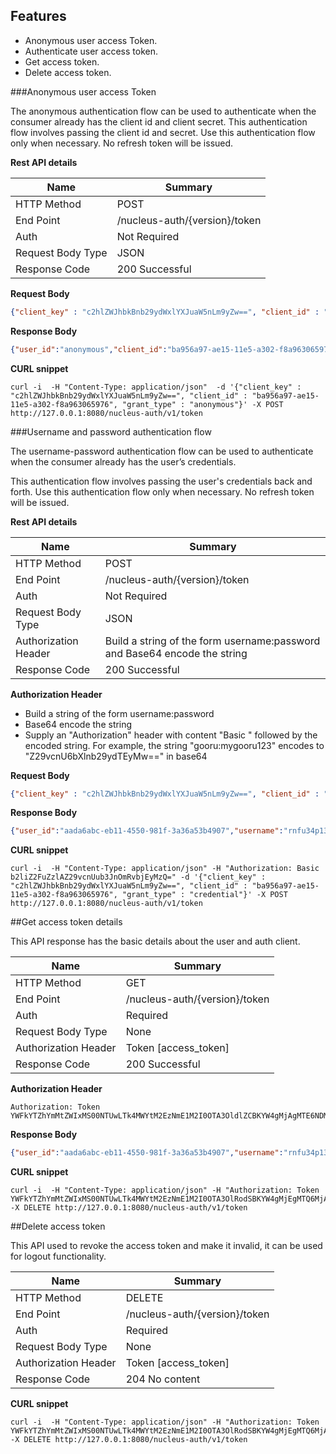 Features
----------
- Anonymous user access Token.
- Authenticate user access token.
- Get access token.
- Delete access token.


###Anonymous user access Token

   The anonymous authentication flow can be used to authenticate when the consumer already has the client id and client secret.
   This authentication flow involves passing the client id and secret. Use this authentication flow only when necessary. No refresh token will be issued.

**Rest API details**

| Name | Summary |
|------------------------|--------|
| HTTP Method | POST |
| End Point | /nucleus-auth/{version}/token |
| Auth | Not Required |
| Request Body Type | JSON |
| Response Code | 200 Successful |

**Request Body**

```json
{"client_key" : "c2hlZWJhbkBnb29ydWxlYXJuaW5nLm9yZw==", "client_id" : "ba956a97-ae15-11e5-a302-f8a963065976", "grant_type" : "anonymous"}
```

**Response Body**

```json
{"user_id":"anonymous","client_id":"ba956a97-ae15-11e5-a302-f8a963065976","provided_at":1453472200140,"cdn_urls":{"profile.cdn":"//profile.gooru.org.com"},"prefs":{"taxonomy":[{"standard_framework_code":"CSS","default_subject_code":"GUT.M"}]},"access_token":"YW5vbnltb3VzOkZyaSBKYW4gMjIgMTk6NDY6NDAgSVNUIDIwMTY6MTQ1MzQ3MjIwMDE0MA=="}
```

**CURL snippet**

```
curl -i  -H "Content-Type: application/json"  -d '{"client_key" : "c2hlZWJhbkBnb29ydWxlYXJuaW5nLm9yZw==", "client_id" : "ba956a97-ae15-11e5-a302-f8a963065976", "grant_type" : "anonymous"}' -X POST http://127.0.0.1:8080/nucleus-auth/v1/token

```

###Username and password authentication flow

   The username-password authentication flow can be used to authenticate when the consumer already has the user’s credentials.

   This authentication flow involves passing the user's credentials back and forth. Use this authentication flow only when necessary. No refresh token will be issued.


**Rest API details**

| Name | Summary |
|------------------------|--------|
| HTTP Method | POST |
| End Point | /nucleus-auth/{version}/token |
| Auth | Not Required |
| Request Body Type | JSON |
| Authorization Header | Build a string of the form username:password and Base64 encode the string |
| Response Code | 200 Successful |

**Authorization Header**

- Build a string of the form username:password
- Base64 encode the string
- Supply an "Authorization" header with content "Basic " followed by the encoded string. For example, the string "gooru:mygooru123" encodes to "Z29vcnU6bXlnb29ydTEyMw==" in base64


**Request Body**

```json
{"client_key" : "c2hlZWJhbkBnb29ydWxlYXJuaW5nLm9yZw==", "client_id" : "ba956a97-ae15-11e5-a302-f8a963065976", "grant_type" : "credential"}
```

**Response Body**

```json
{"user_id":"aada6abc-eb11-4550-981f-3a36a53b4907","username":"rnfu34p13","client_id":"ba956a97-ae15-11e5-a302-f8a963065976","provided_at":1453200304366,"access_token":"YWFkYTZhYmMtZWIxMS00NTUwLTk4MWYtM2EzNmE1M2I0OTA3OlR1ZSBKYW4gMTkgMTY6MTU6MDQgSVNUIDIwMTY6MTQ1MzIwMDMwNDM2Nw==","cdn_urls":{"profile.cdn":"//profile.gooru.org.com"}}
```

**CURL snippet**

```
curl -i  -H "Content-Type: application/json" -H "Authorization: Basic b2liZ2FuZzlAZ29vcnUub3JnOmRvbjEyMzQ=" -d '{"client_key" : "c2hlZWJhbkBnb29ydWxlYXJuaW5nLm9yZw==", "client_id" : "ba956a97-ae15-11e5-a302-f8a963065976", "grant_type" : "credential"}' -X POST http://127.0.0.1:8080/nucleus-auth/v1/token
```

##Get access token  details 

 This API response has the basic details about the user and  auth client.

| Name | Summary |
|------------------------|--------|
| HTTP Method | GET |
| End Point | /nucleus-auth/{version}/token |
| Auth | Required |
| Request Body Type | None |
| Authorization Header | Token [access_token] |
| Response Code | 200 Successful |

**Authorization Header**

```
Authorization: Token YWFkYTZhYmMtZWIxMS00NTUwLTk4MWYtM2EzNmE1M2I0OTA3OldlZCBKYW4gMjAgMTE6NDM6MzEgSVNUIDIwMTY6MTQ1MzI3MDQxMTkxNA==
```

**Response Body**

```json 
{"user_id":"aada6abc-eb11-4550-981f-3a36a53b4907","username":"rnfu34p13","client_id":"ba956a97-ae15-11e5-a302-f8a963065976","provided_at":1453366247336,"cdn_urls":{"profile.cdn":"//profile.gooru.org.com"}}
```

**CURL snippet**

```
curl -i  -H "Content-Type: application/json" -H "Authorization: Token YWFkYTZhYmMtZWIxMS00NTUwLTk4MWYtM2EzNmE1M2I0OTA3OlRodSBKYW4gMjEgMTQ6MjA6NDcgSVNUIDIwMTY6MTQ1MzM2NjI0NzMzNg=="  -X DELETE http://127.0.0.1:8080/nucleus-auth/v1/token
```

##Delete access token 

This API used to revoke the access token  and make it invalid, it can be used for logout functionality.

| Name | Summary |
|------------------------|--------|
| HTTP Method | DELETE |
| End Point | /nucleus-auth/{version}/token |
| Auth | Required |
| Request Body Type | None |
| Authorization Header | Token [access_token] |
| Response Code | 204 No content |


**CURL snippet**

```
curl -i  -H "Content-Type: application/json" -H "Authorization: Token YWFkYTZhYmMtZWIxMS00NTUwLTk4MWYtM2EzNmE1M2I0OTA3OlRodSBKYW4gMjEgMTQ6MjA6NDcgSVNUIDIwMTY6MTQ1MzM2NjI0NzMzNg=="  -X DELETE http://127.0.0.1:8080/nucleus-auth/v1/token
```

